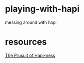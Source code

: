 # playing-with-hapi

messing around with hapi

# resources

[The Prusuit of Hapi-ness](https://medium.com/the-javascript-collection/d82777afaa4b)